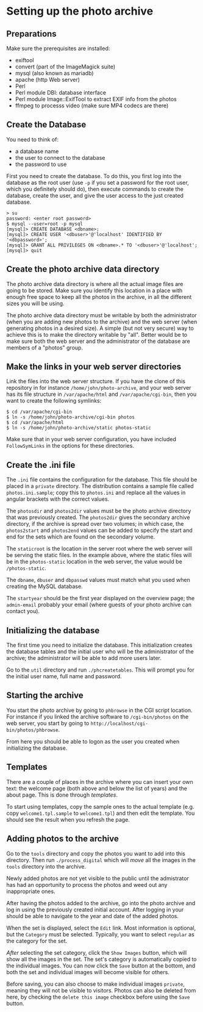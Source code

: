 # Setting up the photo archive

## Preparations

Make sure the prerequisites are installed:

- exiftool
- convert (part of the ImageMagick suite)
- mysql (also known as mariadb)
- apache (http Web server)
- Perl
- Perl module DBI: database interface
- Perl module Image::ExifTool to extract EXIF info from the photos
- ffmpeg to processs video (make sure MP4 codecs are there)

## Create the Database

You need to think of:

- a database name
- the user to connect to the database
- the password to use

First you need to create the database. To do this, you first log into the
database as the root user (use `-p` if you set a password for the root user,
which you definitely should do), then execute commands to create the database,
create the user, and give the user access to the just created database.

```
> su
password: <enter root password>
$ mysql --user=root -p mysql
[mysql]> CREATE DATABASE <dbname>;
[mysql]> CREATE USER '<dbuser>'@'localhost' IDENTIFIED BY '<dbpassword>';
[mysql]> GRANT ALL PRIVILEGES ON <dbname>.* TO '<dbuser>'@'localhost';
[mysql]> quit
```

## Create the photo archive data directory

The photo archive data directory is where all the actual image files are
going to be stored. Make sure you identify this location in a place with
enough free space to keep all the photos in the archive, in all the
different sizes you will be using.

The photo archive data directory must be writable by both the administrator
(when you are adding new photos to the archive) and the web server (when
generating photos in a desired size). A simple (but not very secure) way
to achieve this is to make the directory writable by "all". Better would
be to make sure both the web server and the administrator of the database
are members of a "photos" group.

## Make the links in your web server directories

Link the files into the web server structure. If you have the clone of this
repository in for instance `/home/john/photo-archive`, and your web server
has its file structure in `/var/apache/html` and `/var/apache/cgi-bin`,
then you want to create the following symlinks:

```
$ cd /var/apache/cgi-bin
$ ln -s /home/john/photo-archive/cgi-bin photos
$ cd /var/apache/html
$ ln -s /home/john/photo-archive/static photos-static
```

Make sure that in your web server configuration, you have included
`FollowSymLinks` in the options for these directories.

## Create the .ini file

The `.ini` file contains the configuration for the database. This file should
be placed in a `private` directory. The distribution contains a sample
file called `photos.ini.sample`; copy this to `photos.ini` and replace all
the values in angular brackets with the correct values.

The `photosdir` and `photos2dir` values must be the photo archive directory
that was previously created. The `photos2dir` gives the secondary archive
directory, if the archive is spread over two volumes; in which case, the
`photos2start` and `photos2end` values can be added to specify the start and
end for the sets which are found on the secondary volume.

The `staticroot` is the location in the server root where the web server
will be serving the static files. In the example above, where the static
files will be in the `photos-static` location in the web server, the value
would be `/photos-static`.

The `dbname`, `dbuser` and `dbpasswd` values must match what you used when
creating the MySQL database.

The `startyear` should be the first year displayed on the overview page;
the `admin-email` probably your email (where guests of your photo archive
can contact you).

## Initializing the database

The first time you need to initialize the database. This initialization
creates the database tables and the initial user who will be the administrator
of the archive; the administrator will be able to add more users later.

Go to the `util` directory and run `./phcreatetables`. This will prompt you
for the initial user name, full name and password.

## Starting the archive

You start the photo archive by going to `phbrowse` in the CGI script location.
For instance if you linked the archive software to `/cgi-bin/photos` on the
web server, you start by going to `http://localhost/cgi-bin/photos/phbrowse`.

From here you should be able to logon as the user you created when
initializing the database.

## Templates

There are a couple of places in the archive where you can insert your own
text: the welcome page (both above and below the list of years) and the
about page. This is done through _templates_.

To start using templates, copy the sample ones to the actual template (e.g.
copy `welcome1.tpl.sample` to `welcome1.tpl`) and then edit the template.
You should see the result when you refresh the page.

## Adding photos to the archive

Go to the `tools` directory and copy the photos you want to add into this
directory. Then run `./process_digital` which will _move_ all the images
in the `tools` directory into the archive.

Newly added photos are not yet visible to the public until the admistrator
has had an opportunity to process the photos and weed out any
inappropriate ones.

After having the photos added to the archive, go into the photo archive
and log in using the previously created initial account. After logging
in your should be able to navigate to the year and date of the added
photos.

When the set is displayed, select the `Edit` link. Most information is
optional, but the `Category` must be selected. Typically, you want to
select `regular` as the category for the set.

_After_ selecting the set category, click the `Show Images` button, which
will show all the images in the set. The set's category is automatically
copied to the individual images. You can now click the `Save` button at
the bottom, and both the set and individual images will become visible
for others.

Before saving, you can also choose to make individual images `private`,
meaning they will not be visible to visitors. Photos can also be
deleted from here, by checking the `delete this image` checkbox before
using the `Save` button.
